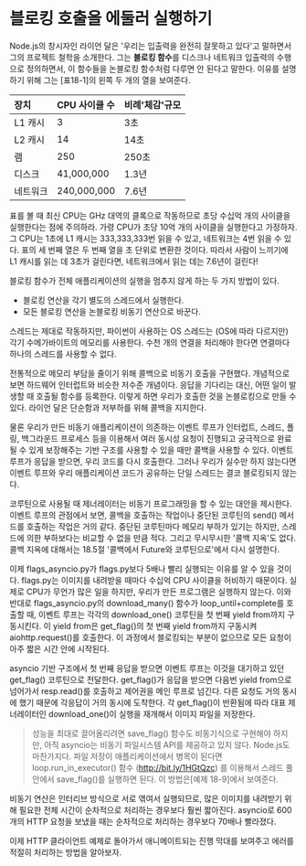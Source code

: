 <!-- 
- [UML클래스전략패턴](https://github.com/hyeonDD/fluent_python/blob/master/Part18/ex18-3/UML_class_diagram.png)
 -->
# 블로킹 호출을 에둘러 실행하기
Node.js의 창시자인 라이언 달은 '우리는 입출력을 완전히 잘못하고 있다'고 말하면서 그의 프로젝트 철학을 소개한다. 그는 **블로킹 함수**를 디스크나 네트워크 입출력의 수행으로 정의하면서, 이 함수들을 논블로킹 함수처럼 다루면 안 된다고 말한다. 이유를 설명하기 위해 그는 [표18-1]의 왼쪽 두 개의 열을 보여준다.

| 장치 | CPU 사이클 수 | 비례'체감'규모 |
| :--- | :--- | :--- |
| L1 캐시 | 3 | 3초 |
| L2 캐시 | 14 | 14초 |
| 램 | 250 | 250초 |
| 디스크 | 41,000,000 | 1.3년 |
| 네트워크 | 240,000,000 | 7.6년 |

표를 볼 때 최신 CPU는 GHz 대역의 클록으로 작동하므로 초당 수십억 개의 사이클을 실행한다는 점에 주의하라. 가령 CPU가 초당 10억 개의 사이클을 실행한다고 가정하자. 그 CPU는 1초에 L1 캐시는 333,333,333번 읽을 수 있고, 네트워크는 4번 읽을 수 있다. 표의 세 번째 열은 두 번째 열을 초 단위로 변환한 것이다. 따라서 사람이 느끼기에 L1 캐시를 읽는 데 3초가 걸린다면, 네트워크에서 읽는 데는 7.6년이 걸린다!

블로킹 함수가 전체 애플리케이션의 실행을 멈추지 않게 하는 두 가지 방법이 있다.

* 블로킹 연산을 각기 별도의 스레드에서 실행한다.
* 모든 블로킹 연산을 논블로킹 비동기 연산으로 바꾼다.

스레드는 제대로 작동하지만, 파이썬이 사용하는 OS 스레드는 (OS에 따라 다르지만) 각기 수메가바이트의 메모리를 사용한다. 수천 개의 연결을 처리해야 한다면 연결마다 하나의 스레드를 사용할 수 없다.

전통적으로 메모리 부담을 줄이기 위해 콜백으로 비동기 호출을 구현했다. 개념적으로 보면 하드웨어 인터럽트와 비슷한 저수준 개념이다. 응답을 기다리는 대신, 어떤 일이 발생할 때 호출될 함수를 등록한다. 이렇게 하면 우리가 호출한 것을 논블로킹으로 만들 수 있다. 라이언 달은 단순함과 저부하를 위해 콜백을 지지한다.

물론 우리가 만든 비동기 애플리케이션이 의존하는 이벤트 루프가 인터럽트, 스레드, 폴링, 백그라운드 프로세스 등을 이용해서 여러 동시성 요청이 진행되고 궁극적으로 완료될 수 있게 보장해주는 기반 구조를 사용할 수 있을 때만 콜백을 사용할 수 있다. 이벤트 루프가 응답을 받으면, 우리 코드를 다시 호출한다. 그러나 우리가 실수만 하지 않는다면 이벤트 루프와 우리 애플리케이션 코드가 공유하는 단일 스레드는 결코 블로킹되지 않는다.

코루틴으로 사용될 때 제너레이터는 비동기 프로그래밍을 할 수 있는 대안을 제시한다. 이벤트 루프의 관점에서 보면, 콜백을 호출하는 작업이나 중단된 코루틴의 send() 메서드를 호출하는 작업은 거의 같다. 중단된 코루틴마다 메모리 부하가 있기는 하지만, 스레드에 의한 부하보다는 비교할 수 없을 만큼 적다. 그리고 무시무시한 '콜백 지옥'도 없다. 콜백 지옥에 대해서는 18.5절 '콜백에서 Future와 코루틴으로'에서 다시 설명한다.

이제 flags_asyncio.py가 flags.py보다 5배나 빨리 실행되는 이유를 알 수 있을 것이다. flags.py는 이미지를 내려받을 때마다 수십억 CPU 사이클을 허비하기 때문이다. 실제로 CPU가 무언가 많은 일을 하지만, 우리가 만든 프로그램은 실행하지 않는다. 이와 반대로 flags_asyncio.py의 download_many() 함수가 loop_until+complete를 호출할 때, 이벤트 루프는 각각의 download_one() 코루틴을 첫 번째 yield from까지 구동시킨다. 이 yield from은 get_flag()의 첫 번째 yield from까지 구동시켜 aiohttp.request()를 호출한다. 이 과정에서 블로킹되는 부분이 없으므로 모든 요청이 아주 짧은 시간 안에 시작된다.

asyncio 기반 구조에서 첫 번째 응답을 받으면 이벤트 루프는 이것을 대기하고 있던 get_flag() 코루틴으로 전달한다. get_flag()가 응답을 받으면 다음번 yield from으로 넘어가서 resp.read()를 호출하고 제어권을 메인 루프로 넘긴다. 다른 요청도 거의 동시에 했기 때문에 각응답이 거의 동시에 도착한다. 각 get_flag()이 반환됨에 따라 대표 제너레이터인 download_one()이 실행을 재개해서 이미지 파일을 저장한다.
> 성능을 최대로 끌어올리려면 save_flag() 함수도 비동기식으로 구현해야 하지만, 아직 asyncio는 비동기 파일시스템 API를 제공하고 있지 않다. Node.js도 마찬가지다. 파일 저장이 애플리케이션에서 병목이 된다면 loop.run_in_executor() 함수 (http://bit.ly/1HGtQzc) 를 이용해서 스레드 풀 안에서 save_flag()를 실행하면 된다. 이 방법은[예제 18-9]에서 보여준다.

비동기 연산은 인터리브 방식으로 서로 엮여서 실행되므로, 많은 이미지를 내려받기 위해 필요한 전체 시간이 순차적으로 처리하는 경우보다 훨씬 짧아진다. asyncio로 600개의 HTTP 요청을 보냈을 때는 순차적으로 처리하는 경우보다 70배나 빨라졌다.

이제 HTTP 클라이언트 예제로 돌아가서 애니메이트되는 진행 막대를 보여주고 에러를 적절히 처리하는 방법을 알아보자.
